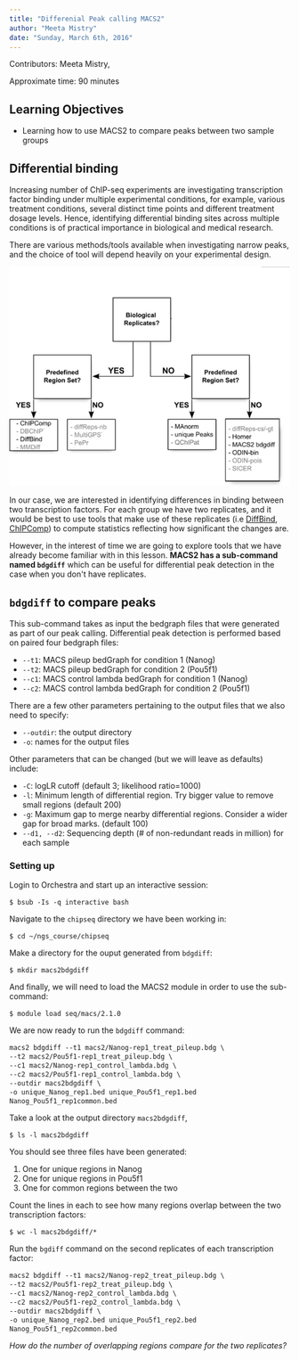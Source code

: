 ```yaml
---
title: "Differenial Peak calling MACS2"
author: "Meeta Mistry"
date: "Sunday, March 6th, 2016"
---
```


Contributors: Meeta Mistry, 

Approximate time: 90 minutes

## Learning Objectives

* Learning how to use MACS2 to compare peaks between two sample groups


## Differential binding 

Increasing number of ChIP-seq experiments are investigating transcription factor binding under multiple experimental conditions, for example, various treatment conditions, several distinct time points and different treatment dosage levels. Hence, identifying differential binding sites across multiple conditions is of practical importance in biological and medical research. 

There are various methods/tools available when investigating narrow peaks, and the choice of tool will depend heavily on your experimental design. 

![diffbind](../img/diff-peaks.png)

In our case, we are interested in identifying differences in binding between two transcription factors. For each group we have two replicates, and it would be best to use tools that make use of these replicates (i.e [DiffBind](http://bioconductor.org/packages/release/bioc/html/DiffBind.html), [ChIPComp](https://www.bioconductor.org/packages/3.3/bioc/html/ChIPComp.html)) to compute statistics reflecting how significant the changes are. 

However, in the interest of time we are going to explore tools that we have already become familiar with in this lesson. **MACS2 has a sub-command named `bdgdiff`** which can be useful for differential peak detection in the case when you don't have replicates.


## `bdgdiff` to compare peaks

This sub-command takes as input the bedgraph files that were generated as part of our peak calling. Differential peak detection is performed based on paired four bedgraph files: 

* `--t1`: MACS pileup bedGraph for condition 1 (Nanog)
* `--t2`: MACS pileup bedGraph for condition 2 (Pou5f1)
* `--c1`: MACS control lambda bedGraph for condition 1 (Nanog)
* `--c2`: MACS control lambda bedGraph for condition 2 (Pou5f1)

There are a few other parameters pertaining to the output files that we also need to specify:

* `--outdir`: the output directory
* `-o`: names for the output files 

Other parameters that can be changed (but we will leave as defaults) include:

* `-C`: logLR cutoff (default 3; likelihood ratio=1000)
* `-l`: Minimum length of differential region. Try bigger value to remove small regions (default 200)
* `-g`: Maximum gap to merge nearby differential regions. Consider a wider gap for broad marks. (default 100)
* `--d1, --d2`: Sequencing depth (# of non-redundant reads in million) for each sample

### Setting up 

Login to Orchestra and start up an interactive session:

	$ bsub -Is -q interactive bash

Navigate to the `chipseq` directory we have been working in:

	$ cd ~/ngs_course/chipseq
	
Make a directory for the ouput generated from `bdgdiff`:

	$ mkdir macs2bdgdiff
	
And finally, we will need to load the MACS2 module in order to use the sub-command:

	$ module load seq/macs/2.1.0
	
We are now ready to run the `bdgdiff` command:

```
macs2 bdgdiff --t1 macs2/Nanog-rep1_treat_pileup.bdg \
--t2 macs2/Pou5f1-rep1_treat_pileup.bdg \
--c1 macs2/Nanog-rep1_control_lambda.bdg \
--c2 macs2/Pou5f1-rep1_control_lambda.bdg \
--outdir macs2bdgdiff \
-o unique_Nanog_rep1.bed unique_Pou5f1_rep1.bed Nanog_Pou5f1_rep1common.bed 
``` 

Take a look at the output directory `macs2bdgdiff`, 

	$ ls -l macs2bdgdiff

You should see three files have been generated:

1. One for unique regions in Nanog
2. One for unique regions in Pou5f1
3. One for common regions between the two

Count the lines in each to see how many regions overlap between the two transcription factors:

	$ wc -l macs2bdgdiff/*
	
Run the `bgdiff` command on the second replicates of each transcription factor:

```
macs2 bdgdiff --t1 macs2/Nanog-rep2_treat_pileup.bdg \
--t2 macs2/Pou5f1-rep2_treat_pileup.bdg \
--c1 macs2/Nanog-rep2_control_lambda.bdg \
--c2 macs2/Pou5f1-rep2_control_lambda.bdg \
--outdir macs2bdgdiff \
-o unique_Nanog_rep2.bed unique_Pou5f1_rep2.bed Nanog_Pou5f1_rep2common.bed
```	
*How do the number of overlapping regions compare for the two replicates?*









